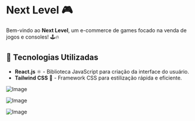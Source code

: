 # Next Level 🎮

Bem-vindo ao **Next Level**, um e-commerce de games focado na venda de jogos e consoles! 🕹️🔥

## 🚀 Tecnologias Utilizadas

- **React.js** ⚛️ - Biblioteca JavaScript para criação da interface do usuário.
- **Tailwind CSS** 🎨 - Framework CSS para estilização rápida e eficiente.

![Image](https://github.com/user-attachments/assets/be2a72fb-1ac9-4ac9-9f26-463e5aa365dc)

![Image](https://github.com/user-attachments/assets/a3040bac-4e74-4bb5-9e38-92113ea3cd88)

![Image](https://github.com/user-attachments/assets/4d2dcf08-512b-4202-a5c6-e599b3ebce56)
